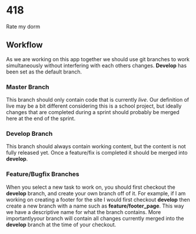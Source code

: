 # 418
Rate my dorm

## Workflow
As we are working on this app together we should use git branches to work simultaneously without interfering with each others changes. **Develop** has been set as the default branch.

### Master Branch
This branch should only contain code that is currently *live*. Our definition of live may be a bit different considering this is a school project, but ideally changes that are completed during a sprint should probably be merged here at the end of the sprint.

### Develop Branch
This branch should always contain working content, but the content is not fully released yet. Once a feature/fix is completed it should be merged into **develop**.

### Feature/Bugfix Branches
When you select a new task to work on, you should first checkout the **develop** branch, and create your own branch off of it. For example, if I am working on creating a footer for the site I would first checkout **develop** then create a new branch with a name such as **feature/footer_page**. This way we have a descriptive name for what the branch contains. More importantlyyour branch will contain all changes currently merged into the **develop** branch at the time of your checkout.
